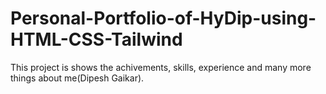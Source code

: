 # Personal-Portfolio-of-HyDip-using-HTML-CSS-Tailwind
This project is shows the achivements, skills, experience and many more things about me(Dipesh Gaikar).
